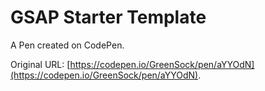 # GSAP Starter Template

A Pen created on CodePen.

Original URL: [https://codepen.io/GreenSock/pen/aYYOdN](https://codepen.io/GreenSock/pen/aYYOdN).

